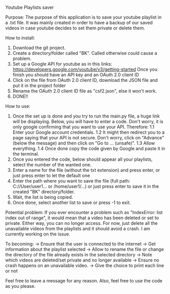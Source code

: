 Youtube Playlists saver


Purpose:
The purpose of this application is to save your youtube playlist in a .txt file. It was mainly created in order to have a backup of our saved videos in case youtube decides to set them private or delete them.


How to install:
1. Download the git project.
2. Create a directory/folder called "BK". Called otherwise could cause a problem.
3. Set up a Google API for youtube as in this links: https://developers.google.com/youtube/v3/getting-started
   Once you finish you should have an API key and an OAuth 2.0 client ID 
4. Click on the file from OAuth 2.0 client ID, download the JSON file and put it in the project folder
5. Rename the OAuth 2.0 client ID file as "csf2.json", else it won't work.
6. DONE!!


How to use:
1. Once the set up is done and you try to run the main.py file, a huge link will be displaying. Below, you will have to enter a    code. Don't worry, it is only google confirming that you want to use your API. Therefore:
    1.1 Enter your Google account credentials.
    1.2 It might then redirect you to a page saying that your API is not secure. Don't worry, click on "Advance" (below the           message) and then click on "Go to ... (unsafe)".
    1.3 Allow everything.
    1.4 Once done copy the code given by Google and paste it in the terminal.
2. Once you entered the code, below should appear all your playlists, select the number of the wanted one.
3. Enter a name for the file (without the txt extension) and press enter, or just press enter to let the default one
4. Enter the path where you want to save the file (full path: C://User/user1... or /home/user1/...) or just press enter to      save it in the created "BK" directory/folder.
5. Wait, the list is being copied.
6. Once done, select another list to save or press -1 to exit.


Potential problem:
If you ever encounter a problem such as "IndexError: list index out of range", it would mean that a video has been deleted or set to private. Either way, you can no longer access. For now, just delete all the unavailable videos from the playlists and it should avoid a crash. I am currently working on the issue.


To becoming:
 -> Ensure that the user is connected to the internet
 -> Get information about the playlist selected
 -> Allow to rename the file or change the directory of the file already exists in the selected directory
 -> Note which videos are deleted/set private and no longer available
 -> Ensure no crash happens on an unavailable video.
 -> Give the choice to print each line or not
 
 Feel free to leave a message for any reason. 
 Also, feel free to use the code as you please.
